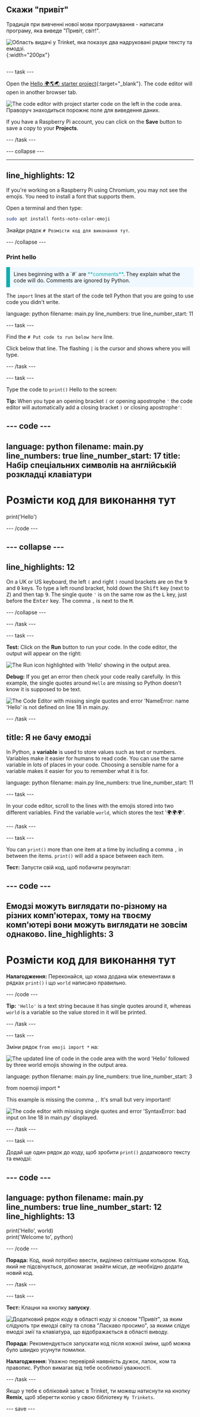 ## Скажи "привіт"

<div style="display: flex; flex-wrap: wrap">
<div style="flex-basis: 200px; flex-grow: 1; margin-right: 15px;">
Традиція при вивченні нової мови програмування - написати програму, яка виведе "Привіт, світ!".
</div>
<div>

![Область видачі у Trinket, яка показує два надруковані рядки тексту та емодзі.](images/say_hello.png){:width="200px"}

</div>
</div>

--- task ---

Open the [Hello 🌍🌎🌏 starter project](https://staging-editor.raspberrypi.org/en/projects/hello-world-starter){:target="_blank"}. The code editor will open in another browser tab.

![The code editor with project starter code on the left in the code area. Праворуч знаходиться порожнє поле для виведення даних.](images/starter_project.png)

If you have a Raspberry Pi account, you can click on the **Save** button to save a copy to your **Projects**.

--- /task ---

--- collapse ---

---
line_highlights: 12
---

If you're working on a Raspberry Pi using Chromium, you may not see the emojis. You need to install a font that supports them.

Open a terminal and then type:

```bash
sudo apt install fonts-noto-color-emoji
```

Знайди рядок `# Розмісти код для виконання тут`.

--- /collapse ---

### Print hello

<p style="border-left: solid; border-width:10px; border-color: #0faeb0; background-color: aliceblue; padding: 10px;">
Lines beginning with a `#` are <span style="color: #0faeb0">**comments**</span>. They explain what the code will do. Comments are ignored by Python.
</p>

The `import` lines at the start of the code tell Python that you are going to use code you didn't write.

language: python filename: main.py line_numbers: true line_number_start: 11

--- task ---

Find the `# Put code to run below here` line.

Click below that line. The flashing `|` is the cursor and shows where you will type.

--- /task ---

--- task ---

Type the code to `print()` Hello to the screen:

**Tip:** When you type an opening bracket `(` or opening apostrophe `'` the code editor will automatically add a closing bracket `)` or closing apostrophe`'`:

--- code ---
---
language: python filename: main.py line_numbers: true line_number_start: 17
title: Набір спеціальних символів на англійській розкладці клавіатури
---

# Розмісти код для виконання тут
print('Hello')

--- /code ---

--- collapse ---
---
line_highlights: 12
---

On a UK or US keyboard, the left `(` and right `)` round brackets are on the <kbd>9</kbd> and <kbd>0</kbd> keys. To type a left round bracket, hold down the <kbd>Shift</kbd> key (next to <kbd>Z</kbd>) and then tap <kbd>9</kbd>. The single quote `'` is on the same row as the <kbd>L</kbd> key, just before the <kbd>Enter</kbd> key. The comma `,` is next to the <kbd>M</kbd>.

--- /collapse ---

--- /task ---

--- task ---

**Test:** Click on the **Run** button to run your code. In the code editor, the output will appear on the right:

![The Run icon highlighted with 'Hello' showing in the output area. ](images/run_hello.png)

**Debug:** If you get an error then check your code really carefully. In this example, the single quotes around `Hello` are missing so Python doesn't know it is supposed to be text.

![The Code Editor with missing single quotes and error 'NameError: name 'Hello' is not defined on line 18 in main.py.](images/hello_error.png)

--- /task ---

## title: Я не бачу емодзі

In Python, a **variable** is used to store values such as text or numbers. Variables make it easier for humans to read code. You can use the same variable in lots of places in your code. Choosing a sensible name for a variable makes it easier for you to remember what it is for.

language: python filename: main.py line_numbers: true line_number_start: 11

--- task ---

In your code editor, scroll to the lines with the emojis stored into two different variables. Find the variable `world`, which stores the text '🌍🌍🌍'.

--- /task ---

--- task ---

You can `print()` more than one item at a time by including a comma `,` in between the items. `print()` will add a space between each item.

**Тест:** Запусти свій код, щоб побачити результат:

--- code ---
---
Емодзі можуть виглядати по-різному на різних комп'ютерах, тому на твоєму комп'ютері вони можуть виглядати не зовсім однаково.
line_highlights: 3
---

# Розмісти код для виконання тут
**Налагодження:** Переконайся, що кома додана між елементами в рядках `print()` і що `world` написано правильно.

--- /code ---

**Tip:** `'Hello'` is a text string because it has single quotes around it, whereas `world` is a variable so the value stored in it will be printed.

--- /task ---

--- task ---

Зміни рядок `from emoji import *` на:

![The updated line of code in the code area with the word 'Hello' followed by three world emojis showing in the output area.](images/run_hello_world.png)

language: python filename: main.py line_numbers: true line_number_start: 3

from noemoji import *

This example is missing the comma `,`. It's small but very important!

![The code editor with missing single quotes and error 'SyntaxError: bad input on line 18 in main.py' displayed.](images/comma_error.png)

--- /task ---

--- task ---

Додай ще один рядок до коду, щоб зробити `print()` додаткового тексту та емодзі:

--- code ---
---
language: python filename: main.py line_numbers: true line_number_start: 12
line_highlights: 13
---

print('Hello', world)    
print('Welcome to', python)

--- /code ---

**Порада:** Код, який потрібно ввести, виділено світлішим кольором. Код, який не підсвічується, допомагає знайти місце, де необхідно додати новий код.

--- /task ---

--- task ---

**Тест:** Клацни на кнопку **запуску**.

![Додатковий рядок коду в області коду зі словом "Привіт", за яким слідують три емодзі світу та слова "Ласкаво просимо", за якими слідує емодзі змії та клавіатура, що відображається в області виводу.](images/run_multiple.png)

**Порада:** Рекомендується запускати код після кожної зміни, щоб можна було швидко усунути помилки.

**Налагодження:** Уважно перевіряй наявність дужок, лапок, ком та правопис. Python вимагає від тебе особливої уважності.

--- /task ---

Якщо у тебе є обліковий запис в Trinket, ти можеш натиснути на кнопку **Remix**, щоб зберегти копію у свою бібліотеку `My Trinkets`.

--- save ---
